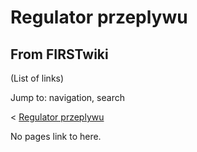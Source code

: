 # Regulator przeplywu

## From FIRSTwiki

(List of links)

Jump to: navigation, search

< [Regulator przeplywu](/index.php?title=Regulator_przeplywu&redirect=no "Regulator przeplywu")

No pages link to here.
